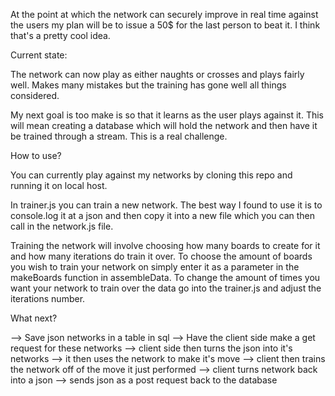 At the point at which the network can securely improve in real time against the users
my plan will be to issue a 50$ for the last person to beat it. I think that's a pretty
cool idea.


Current state:

The network can now play as either naughts or crosses and plays fairly well.
Makes many mistakes but the training has gone well all things considered.

My next goal is too make is so that it learns as the user plays against it. This
will mean creating a database which will hold the network and then have it be trained
through a stream. This is a real challenge.


How to use?

You can currently play against my networks by cloning this repo and running it on local host.

In trainer.js you can train a new network. The best way I found to use it is to
console.log it at a json and then copy it into a new file which you can then call
in the network.js file.

Training the network will involve choosing how many boards to create for it
and how many iterations do train it over. To choose the amount of boards you wish
to train your network on simply enter it as a parameter in the makeBoards function
in assembleData. To change the amount of times you want your network to train over
the data go into the trainer.js and adjust the iterations number.


What next?

--> Save json networks in a table in sql
--> Have the client side make a get request for these networks
--> client side then turns the json into it's networks
--> it then uses the network to make it's move
--> client then trains the network off of the move it just performed
--> client turns network back into a json
--> sends json as a post request back to the database
